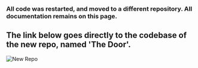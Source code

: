### All code was restarted, and moved to a different repository. All documentation remains on this page.
## The link below goes directly to the codebase of the new repo, named 'The Door'.

![New Repo](https://github.com/jk1834/TheDoor)

